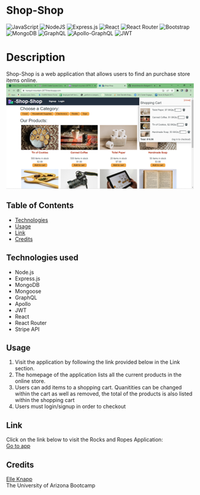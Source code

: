 # Shop-Shop
![JavaScript](https://img.shields.io/badge/javascript-%23323330.svg?logo=javascript&logoColor=%23F7DF1E)
![NodeJS](https://img.shields.io/badge/node.js-6DA55F?logo=node.js&logoColor=white)
![Express.js](https://img.shields.io/badge/express.js-%23404d59.svg?logo=express&logoColor=%2361DAFB)
![React](https://img.shields.io/badge/react-%2320232a.svg?logo=react&logoColor=%2361DAFB)
![React Router](https://img.shields.io/badge/React_Router-CA4245?logo=react-router&logoColor=white)
![Bootstrap](https://img.shields.io/badge/bootstrap-%23563D7C.svg?logo=bootstrap&logoColor=white)
![MongoDB](https://img.shields.io/badge/MongoDB-%234ea94b.svg?logo=mongodb&logoColor=white)
![GraphQL](https://img.shields.io/badge/-GraphQL-E10098?logo=graphql&logoColor=white)
![Apollo-GraphQL](https://img.shields.io/badge/-ApolloGraphQL-311C87?&logo=apollo-graphql) 
![JWT](https://img.shields.io/badge/JWT-black?&logo=JSON%20web%20tokens)

# Description
Shop-Shop is a web application that allows users to find an purchase store items online.
![Shopping Cart](./shoppingCart.png)

## Table of Contents
  * [Technologies](#technologies)
  * [Usage](#usage)
  * [Link](#link)
  * [Credits](#credits)

## Technologies used
- Node.js
- Express.js
- MongoDB
- Mongoose
- GraphQL
- Apollo
- JWT
- React
- React Router
- Stripe API


## Usage
1. Visit the application by following the link provided below in the Link section.
2. The homepage of the application lists all the current products in the online store.
3. Users can add items to a shopping cart. Quanitities can be changed within the cart as well as removed, the total of the products is also listed within the shopping cart
4. Users must login/signup in order to checkout 

## Link
Click on the link below to visit the Rocks and Ropes Application:  
[Go to app](https://tranquil-mountain-28779.herokuapp.com/)

## Credits
[Elle Knapp](https://github.com/dmknapp2385)  
The University of Arizona Bootcamp